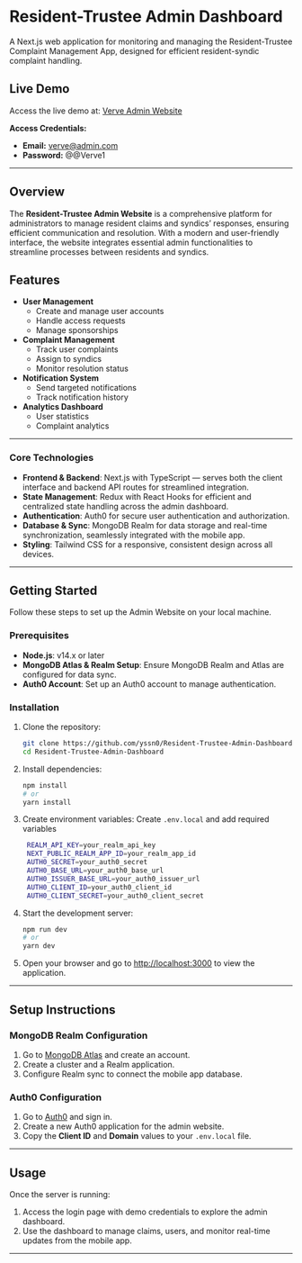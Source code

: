 
# Resident-Trustee Admin Dashboard

A Next.js web application for monitoring and managing the Resident-Trustee Complaint Management App, designed for efficient resident-syndic complaint handling.

## Live Demo
Access the live demo at: [Verve Admin Website](https://verve-admin-website.vercel.app/)

**Access Credentials:**
- **Email:** verve@admin.com
- **Password:** @@Verve1

---

## Overview

The **Resident-Trustee Admin Website** is a comprehensive platform for administrators to manage resident claims and syndics’ responses, ensuring efficient communication and resolution. With a modern and user-friendly interface, the website integrates essential admin functionalities to streamline processes between residents and syndics.

## Features

- **User Management**
  - Create and manage user accounts
  - Handle access requests
  - Manage sponsorships
- **Complaint Management**
  - Track user complaints
  - Assign to syndics
  - Monitor resolution status
- **Notification System**
  - Send targeted notifications
  - Track notification history
- **Analytics Dashboard**
  - User statistics
  - Complaint analytics

---

### Core Technologies

- **Frontend & Backend**: Next.js with TypeScript — serves both the client interface and backend API routes for streamlined integration.
- **State Management**: Redux with React Hooks for efficient and centralized state handling across the admin dashboard.
- **Authentication**: Auth0 for secure user authentication and authorization.
- **Database & Sync**: MongoDB Realm for data storage and real-time synchronization, seamlessly integrated with the mobile app.
- **Styling**: Tailwind CSS for a responsive, consistent design across all devices.

--- 

## Getting Started

Follow these steps to set up the Admin Website on your local machine.

### Prerequisites
- **Node.js**: v14.x or later
- **MongoDB Atlas & Realm Setup**: Ensure MongoDB Realm and Atlas are configured for data sync.
- **Auth0 Account**: Set up an Auth0 account to manage authentication.

### Installation

1. Clone the repository:
   ```bash
   git clone https://github.com/yssn0/Resident-Trustee-Admin-Dashboard.git
   cd Resident-Trustee-Admin-Dashboard
   ```

2. Install dependencies:
   ```bash
   npm install
   # or
   yarn install
   ```

3. Create environment variables:
   Create `.env.local` and add required variables
   ```bash
    REALM_API_KEY=your_realm_api_key
    NEXT_PUBLIC_REALM_APP_ID=your_realm_app_id
    AUTH0_SECRET=your_auth0_secret
    AUTH0_BASE_URL=your_auth0_base_url
    AUTH0_ISSUER_BASE_URL=your_auth0_issuer_url
    AUTH0_CLIENT_ID=your_auth0_client_id
    AUTH0_CLIENT_SECRET=your_auth0_client_secret
   ```
4. Start the development server:
   ```bash
   npm run dev
   # or
   yarn dev
   ```

5. Open your browser and go to [http://localhost:3000](http://localhost:3000) to view the application.

---

## Setup Instructions

### MongoDB Realm Configuration
1. Go to [MongoDB Atlas](https://www.mongodb.com/cloud/atlas) and create an account.
2. Create a cluster and a Realm application.
3. Configure Realm sync to connect the mobile app database.

### Auth0 Configuration
1. Go to [Auth0](https://auth0.com/) and sign in.
2. Create a new Auth0 application for the admin website.
3. Copy the **Client ID** and **Domain** values to your `.env.local` file.

---

## Usage

Once the server is running:
1. Access the login page with demo credentials to explore the admin dashboard.
2. Use the dashboard to manage claims, users, and monitor real-time updates from the mobile app.

---
